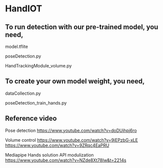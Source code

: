 # HandIOT
## To run detection with our pre-trained model, you need,

model.tflite

poseDetection.py

HandTrackingModule_volume.py



## To create your own model weight, you need,

dataCollection.py

poseDetection_train_hands.py


## Reference video

Pose detection
https://www.youtube.com/watch?v=doDUihpj6ro

Volume control
https://www.youtube.com/watch?v=9iEPzbG-xLE
https://www.youtube.com/watch?v=9ZRqc4EaPRU

Mediapipe Hands solution API modulization
https://www.youtube.com/watch?v=NZde8Xt78Iw&t=2214s
